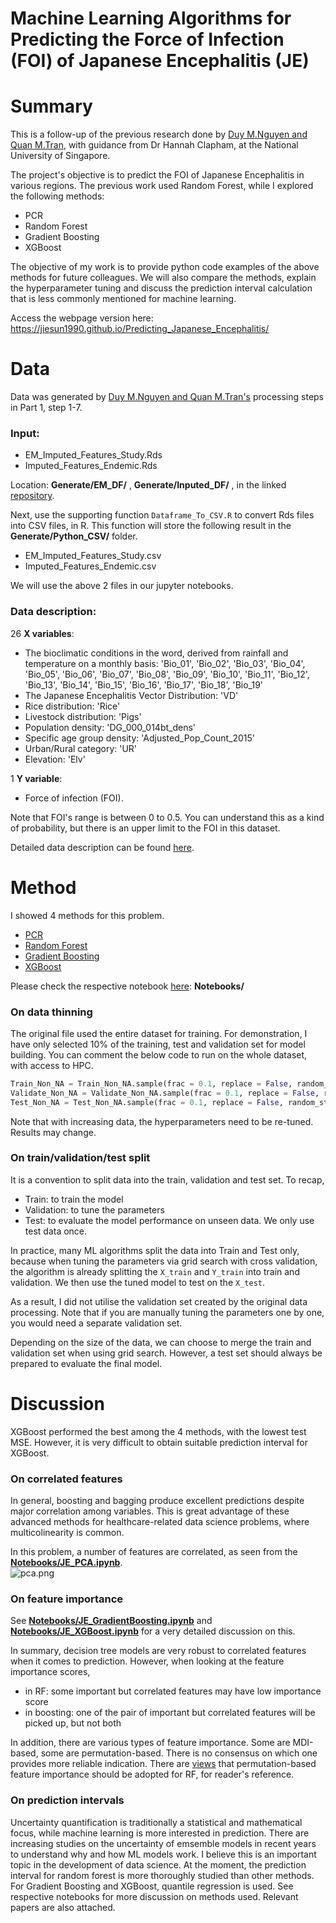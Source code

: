 # Machine Learning Algorithms for Predicting the Force of Infection (FOI) of Japanese Encephalitis (JE)
# Summary
This is a follow-up of the previous research done by [Duy M.Nguyen and Quan M.Tran](https://github.com/m2man/JERFOUCRU), with guidance from Dr Hannah Clapham, at the National University of Singapore. 

The project's objective is to predict the FOI of Japanese Encephalitis in various regions. The previous work used Random Forest, while I explored the following methods: 

- PCR
- Random Forest
- Gradient Boosting
- XGBoost

The objective of my work is to provide python code examples of the above methods for future colleagues. We will also compare the methods, explain the hyperparameter tuning and discuss the prediction interval calculation that is less commonly mentioned for machine learning.  

Access the webpage version here: https://jiesun1990.github.io/Predicting_Japanese_Encephalitis/

# Data
Data was generated by [Duy M.Nguyen and Quan M.Tran's](https://github.com/m2man/JERFOUCRU) processing steps in Part 1, step 1-7. 

### Input: 
- EM_Imputed_Features_Study.Rds
- Imputed_Features_Endemic.Rds

Location: **Generate/EM_DF/** , **Generate/Inputed_DF/** , in the linked [repository](https://github.com/m2man/JERFOUCRU/tree/master/Training_RF/Generate). 

Next, use the supporting function `Dataframe_To_CSV.R` to convert Rds files into CSV files, in R. This function will store the following result in the **Generate/Python_CSV/** folder.

- EM_Imputed_Features_Study.csv
- Imputed_Features_Endemic.csv 

We will use the above 2 files in our jupyter notebooks. 

### Data description:
26 **X variables**:

- The bioclimatic conditions in the word, derived from rainfall and temperature on a monthly basis: 
'Bio_01', 'Bio_02', 'Bio_03', 'Bio_04', 'Bio_05', 'Bio_06', 'Bio_07', 'Bio_08', 'Bio_09', 'Bio_10', 'Bio_11', 'Bio_12', 'Bio_13', 'Bio_14', 'Bio_15', 'Bio_16', 'Bio_17', 'Bio_18', 'Bio_19'
- The Japanese Encephalitis Vector Distribution: 'VD'
- Rice distribution: 'Rice'
- Livestock distribution: 'Pigs'
- Population density: 'DG_000_014bt_dens'
- Specific age group density: 'Adjusted_Pop_Count_2015'
- Urban/Rural category: 'UR'
- Elevation: 'Elv'

1 **Y variable**: 
- Force of infection (FOI). 

Note that FOI's range is between 0 to 0.5. You can understand this as a kind of probability, but there is an upper limit to the FOI in this dataset. 

Detailed data description can be found [here](https://github.com/m2man/JERFOUCRU/tree/master/Writing%20Documents).

# Method
I showed 4 methods for this problem. 
- [PCR](https://github.com/JieSun1990/Predicting_Japanese_Encephalitis/blob/main/Notebooks/JE_PCA.ipynb)
- [Random Forest](https://github.com/JieSun1990/Predicting_Japanese_Encephalitis/blob/main/Notebooks/JE_RandomForest.ipynb)
- [Gradient Boosting](https://github.com/JieSun1990/Predicting_Japanese_Encephalitis/blob/main/Notebooks/JE_GradientBoosting.ipynb)
- [XGBoost](https://github.com/JieSun1990/Predicting_Japanese_Encephalitis/blob/main/Notebooks/JE_XGBoost.ipynb)

Please check the respective notebook [here](https://github.com/JieSun1990/Predicting_Japanese_Encephalitis/tree/main/Notebooks): **Notebooks/**

### On data thinning
The original file used the entire dataset for training. For demonstration, I have only selected 10% of the training, test and validation set for model building. 
You can comment the below code to run on the whole dataset, with access to HPC. 

```python
Train_Non_NA = Train_Non_NA.sample(frac = 0.1, replace = False, random_state = 1)
Validate_Non_NA = Validate_Non_NA.sample(frac = 0.1, replace = False, random_state = 1)
Test_Non_NA = Test_Non_NA.sample(frac = 0.1, replace = False, random_state = 1)
```
Note that with increasing data, the hyperparameters need to be re-tuned. Results may change. 

### On train/validation/test split

It is a convention to split data into the train, validation and test set. To recap,
- Train: to train the model
- Validation: to tune the parameters
- Test: to evaluate the model performance on unseen data. We only use test data once.

In practice, many ML algorithms split the data into Train and Test only, because when tuning the parameters via grid search with cross validation, the algorithm is already splitting the `X_train` and `Y_train` into train and validation. We then use the tuned model to test on the `X_test`. 

As a result, I did not utilise the validation set created by the original data processing. Note that if you are manually tuning the parameters one by one, you would need a separate validation set. 

Depending on the size of the data, we can choose to merge the train and validation set when using grid search. However, a test set should always be prepared to evaluate the final model. 


# Discussion
XGBoost performed the best among the 4 methods, with the lowest test MSE. However, it is very difficult to obtain suitable prediction interval for XGBoost.

### On correlated features
In general, boosting and bagging produce excellent predictions despite major correlation among variables. This is great advantage of these advanced methods for healthcare-related data science problems, where multicolinearity is common. 

In this problem, a number of features are correlated, as seen from the **[Notebooks/JE_PCA.ipynb](https://github.com/JieSun1990/Predicting_Japanese_Encephalitis/blob/main/Notebooks/JE_PCA.ipynb)**.  
![pca.png](https://i.postimg.cc/v8VSqvGZ/pca.png)

### On feature importance
See **[Notebooks/JE_GradientBoosting.ipynb](https://github.com/JieSun1990/Predicting_Japanese_Encephalitis/blob/main/Notebooks/JE_GradientBoosting.ipynb)** and **[Notebooks/JE_XGBoost.ipynb](https://github.com/JieSun1990/Predicting_Japanese_Encephalitis/blob/main/Notebooks/JE_XGBoost.ipynb)** for a very detailed discussion on this. 

In summary, decision tree models are very robust to correlated features when it comes to prediction. However, when looking at the feature importance scores,
- in RF: some important but correlated features may have low importance score
- in boosting: one of the pair of important but correlated features will be picked up, but not both

In addition, there are various types of feature importance. Some are MDI-based, some are permutation-based. There is no consensus on which one provides more reliable indication. There are [views](https://explained.ai/rf-importance/) that permutation-based feature importance should be adopted for RF, for reader's reference. 

### On prediction intervals
Uncertainty quantification is traditionally a statistical and mathematical focus, while machine learning is more interested in prediction. There are increasing studies on the uncertainty of emsemble models in recent years to understand why and how ML models work. I believe this is an important topic in the development of data science. 
At the moment, the prediction interval for random forest is more thoroughly studied than other methods. For Gradient Boosting and XGBoost, quantile regression is used. 
See respective notebooks for more discussion on methods used. Relevant papers are also attached. 





